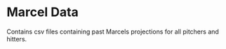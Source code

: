 # Marcel Data

Contains csv files containing past Marcels projections for all pitchers and hitters.

